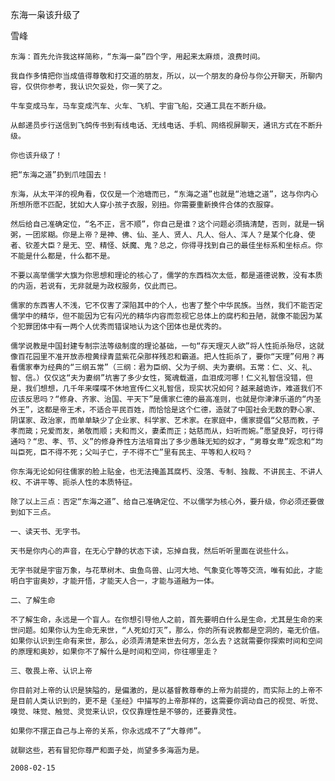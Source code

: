 东海一枭该升级了

雪峰


    东海：首先允许我这样简称，“东海一枭”四个字，用起来太麻烦，浪费时间。

    我自作多情把你当成值得尊敬和打交道的朋友，所以，以一个朋友的身份与你公开聊天，所聊内容，仅供你参考，我认识欠妥处，你一笑了之。

    牛车变成马车，马车变成汽车、火车、飞机、宇宙飞船，交通工具在不断升级。

    从邮递员步行送信到飞鸽传书到有线电话、无线电话、手机、网络视屏聊天，通讯方式在不断升级。

    你也该升级了！

    把“东海之道”扔到爪哇国去！

    东海，从太平洋的视角看，仅仅是一个池塘而已，“东海之道”也就是“池塘之道”，这与你内心所想所愿不匹配，犹如大人穿小孩子衣服，别扭。你需要重新换件合体的衣服穿。

    然后给自己准确定位，“名不正，言不顺”，你自己是谁？这个问题必须搞清楚，否则，就是一锅粥，一团浆糊。你是上帝？是神、佛、仙、圣人、贤人、凡人、俗人、浑人？是某个化身、使者、钦差大臣？是无、空、精怪、妖魔、鬼？总之，你得寻找到自己的最佳坐标系和坐标点。你不能是什么都是，什么都不是。

    不要以高举儒学大旗为你思想和理论的核心了，儒学的东西档次太低，都是道德说教，没有本质的内涵，若说有，无非就是为政权服务，仅此而已。

    儒家的东西害人不浅，它不仅害了深陷其中的个人，也害了整个中华民族。当然，我们不能否定儒学中的精华，但不能因为它有闪光的精华内容而忽视它总体上的腐朽和丑陋，就像不能因为某个犯罪团体中有一两个人优秀而错误地认为这个团体也是优秀的。

    儒学说教是中国封建专制宗法等级制度的理论基础，一句“存天理灭人欲”将人性扼杀殆尽，这就像百花园里不准开放赤橙黄绿青蓝紫花朵那样残忍和霸道。把人性扼杀了，要你“天理”何用？再看儒家奉为经典的“三纲五常”（三纲：君为臣纲、父为子纲、夫为妻纲。五常：仁、义、礼、智、信。）仅仅这“夫为妻纲”坑害了多少女性，冤魂载道，血泪成河哪！仁义礼智信没错，但是，我们想想，几千年来喋喋不休地宣传仁义礼智信，现实状况如何？越来越诡诈，难道我们不应该反思吗？“修身、齐家、治国、平天下”是儒家仁德的最高准则，也就是你津津乐道的“内圣外王”，这都是帝王术，不适合平民百姓，而恰恰是这个仁德，造就了中国社会无数的野心家、阴谋家、政治家，而单单缺少了企业家、科学家、艺术家。在家庭中，儒家提倡“父慈而教，子孝而箴；兄爱而友，弟敬而顺；夫和而义，妻柔而正；姑慈而从，妇听而婉。”愿望良好，可行得通吗？“忠、孝、节、义”的修身养性方法培育出了多少愚昧无知的奴才，“男尊女卑”观念和“均叫臣死，臣不得不死；父叫子亡，子不得不亡”里有民主、平等和人权吗？

    你东海无论如何往儒家的脸上贴金，也无法掩盖其腐朽、没落、专制、独裁、不讲民主、不讲人权、不讲平等、扼杀人性的本质特征。

    除了以上三点：否定“东海之道”、给自己准确定位、不以儒学为核心外，要升级，你必须还要做到如下三点。

    一、读天书、无字书。

    天书是你内心的声音，在无心宁静的状态下读，忘掉自我，然后听听里面在说些什么。

    无字书就是宇宙万象，与花草树木、虫鱼鸟兽、山河大地、气象变化等等交流，唯有如此，才能明白宇宙奥妙，才能开悟，才能天人合一，才能与道融为一体。

    二、了解生命

    不了解生命，永远是一个盲人。在你想引导他人之前，首先要明白什么是生命，尤其是生命的来世问题。如果你认为生命无来世，“人死如灯灭”，那么，你的所有说教都是空洞的，毫无价值。如果你认识到生命有来世，那么，必须弄清楚来世去何方，怎么去？这就需要你探索时间和空间的原理和奥妙，如果你不了解什么是时间和空间，你往哪里走？

    三、敬畏上帝、认识上帝

    你目前对上帝的认识是狭隘的，是偏激的，是以基督教尊奉的上帝为前提的，而实际上的上帝不是目前人类认识到的，更不是《圣经》中描写的上帝那样的，这需要你调动自己的视觉、听觉、嗅觉、味觉、触觉、灵觉来认识，仅仅靠理性是不够的，还要靠灵性。

    如果你不摆正自己与上帝的关系，你永远成不了“大尊师”。

    就聊这些，若有冒犯你尊严和面子处，尚望多多海涵为是。

    2008-02-15



